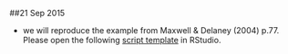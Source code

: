 
##21 Sep 2015
- we will reproduce the example from Maxwell & Delaney (2004) p.77. Please open the following [script template](https://github.com/andkov/psy532/blob/master/materials/cases/MD_3_WISC-R/WISC_hyperactive_student.R) in RStudio.
